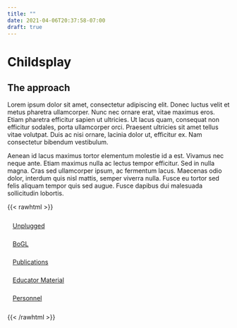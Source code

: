 ```yaml
---
title: ""
date: 2021-04-06T20:37:58-07:00
draft: true
---
```


# Childsplay
## The approach
Lorem ipsum dolor sit amet, consectetur adipiscing elit. Donec luctus velit et metus pharetra
ullamcorper. Nunc nec ornare erat, vitae maximus eros. Etiam pharetra efficitur sapien ut
ultricies. Ut lacus quam, consequat non efficitur sodales, porta ullamcorper orci. Praesent
ultricies sit amet tellus vitae volutpat. Duis ac nisi ornare, lacinia dolor ut, efficitur ex. Nam
consectetur bibendum vestibulum.

Aenean id lacus maximus tortor elementum molestie id a est. Vivamus nec neque ante. Etiam
maximus nulla ac lectus tempor efficitur. Sed in nulla magna. Cras sed ullamcorper ipsum, ac
fermentum lacus. Maecenas odio dolor, interdum quis nisl mattis, semper viverra nulla. Fusce
eu tortor sed felis aliquam tempor quis sed augue. Fusce dapibus dui malesuada sollicitudin
lobortis.

<!-- Large buttons at bottom of bage/supplemental nav bar -->
{{< rawhtml >}}
    <!-- top  -->
    <div class="container-fluid">
      <div class="row justify-content-center">
        <!-- a card  -->
        <div class="col-sm-6 col-lg-3 nav-btn">
            <div class="d-flex justify-content-center">
              <a href="./unplugged" class="btn btn-primary btn-lg btn-nav" role="button">Unplugged</a>
            </div>
        </div>
        <!-- a card  -->
        <div class="col-sm-6 col-lg-3 nav-btn">
            <div class="d-flex justify-content-center">
              <!-- <button type="button" class="btn btn-primary btn-lg btn-nav">BoGL</button> -->
              <a href="./bogl" class="btn btn-primary btn-lg btn-nav" role="button">BoGL</a>
            </div>
        </div>
        <!-- a card  -->
        <!-- <div class="col-sm-6 col-lg-3 nav-btn">
            <div class="d-flex justify-content-center"> -->
              <!-- <button type="button" class="btn btn-primary btn-lg btn-nav">Modules</button> -->
              <!-- <a href="./modules" class="btn btn-primary btn-lg btn-nav" role="button">Unplugged</a>
            </div> -->
        </div>
      </div>
    </div>
    <!-- bottom  -->
    <div class="container-fluid">
      <div class="row justify-content-center">
        <!-- a card  -->
        <div class="col-sm-6 col-lg-3 nav-btn">
            <div class="d-flex justify-content-center">
              <!-- <button type="button" class="btn btn-primary btn-lg btn-nav">Educator Material</button> -->
              <a href="./publications" class="btn btn-primary btn-lg btn-nav" role="button">Publications</a>
            </div>
        </div>
        <!-- a card  -->
        <div class="col-sm-6 col-lg-3 nav-btn">
            <div class="d-flex justify-content-center">
              <!-- <button type="button" class="btn btn-primary btn-lg btn-nav">Publications</button> -->
              <a href="./educator-material" class="btn btn-primary btn-lg btn-nav disabled" role="button">Educator Material</a>
            </div>
        </div>
        <!-- a card  -->
        <div class="col-sm-6 col-lg-3 nav-btn">
            <div class="d-flex justify-content-center">
              <!-- <button type="button" class="btn btn-primary btn-lg btn-nav">Personel</button> -->
              <a href="./personnel" class="btn btn-primary btn-lg btn-nav" role="button">Personnel</a>
            </div>
        </div>
      </div>
    </div>
    <!-- This is meant to be a tempory fix for css not applying to these buttons -->
    <style type=text/css>
      .btn-nav {
        width: 292px;
        height: 213px;
      }
      .nav-btn{
        padding: 12px;
      }
    </style>
    
{{< /rawhtml >}}
